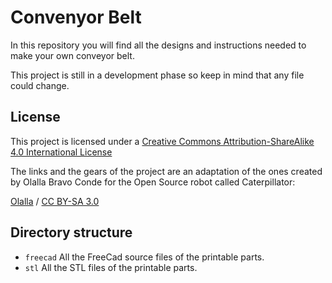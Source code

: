 # Convenyor Belt
In this repository you will find all the designs and instructions needed to make your own conveyor belt. 

This project is still in a development phase so keep in mind that any file could change.

## License

This project is licensed under a [Creative Commons Attribution-ShareAlike 4.0 International License](http://creativecommons.org/licenses/by-sa/4.0/)

The links and the gears of the project are an adaptation of the ones created by Olalla Bravo Conde for the Open Source robot called Caterpillator:

<div xmlns:cc="http://creativecommons.org/ns#" about="http://www.thingiverse.com/thing:8559/"><a rel="cc:attributionURL" property="cc:attributionName" href="http://www.thingiverse.com/Olalla">Olalla</a> / <a rel="license" href="http://creativecommons.org/licenses/by-sa/3.0/">CC BY-SA 3.0</a></div>


## Directory structure

* `freecad` All the FreeCad source files of the printable parts. 
* `stl` All the STL files of the printable parts.
